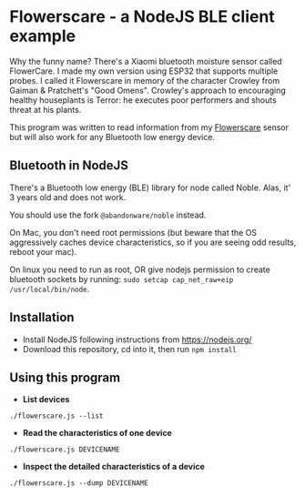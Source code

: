 # Flowerscare - a NodeJS BLE client example 

Why the funny name?   There's a Xiaomi bluetooth moisture sensor
called FlowerCare.  I made my own version using ESP32 that supports
multiple probes.  I called it Flowerscare in memory of the character
Crowley from Gaiman & Pratchett's "Good Omens".   Crowley's approach
to encouraging healthy houseplants is Terror: he executes poor
performers and shouts threat at his plants.

This program was written to read information from my 
[Flowerscare](https://github.com/unixbigot/flowerscare) sensor 
but will also work for any Bluetooth low energy device.

## Bluetooth in NodeJS

There's a Bluetooth low energy (BLE) library for node called Noble.
Alas, it' 3 years old and does not work.

You should use the fork `@abandonware/noble` instead.

On Mac, you don't need root permissions (but beware that the OS
aggressively caches device characteristics, so if you are seeing odd
results, reboot your mac).   

On linux you need to run as root, OR give nodejs permission to create
bluetooth sockets by running: `sudo setcap cap_net_raw+eip /usr/local/bin/node`.

## Installation

* Install NodeJS following instructions from https://nodejs.org/
* Download this repository, cd into it, then run `npm install`

## Using this program

* **List devices**

```
./flowerscare.js --list
```

* **Read the characteristics of one device**

```
./flowerscare.js DEVICENAME
```

* **Inspect the detailed characteristics of a device**

```
./flowerscare.js --dump DEVICENAME
```


